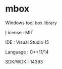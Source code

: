 # mbox

Windows tool box library

License : MIT

IDE : Visual Studio 15

Language : C++11/14

SDK/WDK : 14393
